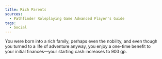 ```yaml
---
title: Rich Parents
sources:
  - Pathfinder Roleplaying Game Advanced Player's Guide
tags:
  - Social
---
```


You were born into a rich family, perhaps even the nobility, and even though you turned to a life of adventure anyway, you enjoy a one-time benefit to your initial finances—your starting cash increases to 900 gp.

